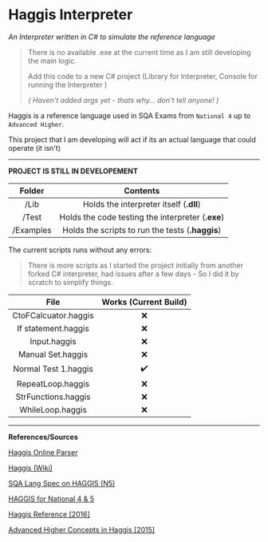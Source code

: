# Haggis Interpreter
 *An Interpreter written in C# to simulate the reference language*



> There is no available .exe at the current time as I am still developing the main logic.
>
> Add this code to a new C# project (Library for Interpreter, Console for running the Interpreter )
>
> *( Haven't added args yet - thats why... don't tell anyone! )*



Haggis is a reference language used in SQA Exams from `National 4` up to `Advanced Higher`.

This project that I am developing will act if its an actual language that could operate (it isn't)	

------

**PROJECT IS STILL IN DEVELOPEMENT**

|  Folder   |                     Contents                      |
| :-------: | :-----------------------------------------------: |
|   /Lib    |      Holds the interpreter itself (**.dll**)      |
|   /Test   | Holds the code testing the interpreter (**.exe**) |
| /Examples | Holds the scripts to run the tests (**.haggis**)  |



The current scripts runs without any errors:

> There is more scripts as I started the project initially from another forked C# interpreter, had issues after a few days - So I did it by scratch to simplify things.



|         File         | Works (Current Build) |
| :------------------: | :-------------------: |
| CtoFCalcuator.haggis |           ❌           |
| If statement.haggis  |           ❌           |
|     Input.haggis     |           ❌           |
|  Manual Set.haggis   |           ❌           |
| Normal Test 1.haggis |           ✔️           |
|  RepeatLoop.haggis   |           ❌           |
| StrFunctions.haggis  |           ❌           |
|   WhileLoop.haggis   |           ❌           |

------

**References/Sources**

[Haggis Online Parser](https://haggis4sqa.appspot.com)

[Haggis (Wiki)](https://en.wikipedia.org/wiki/Haggis_(programming_language))

[SQA Lang Spec on HAGGIS (N5)](http://www.cathkin.s-lanark.sch.uk/faculties/technologies/computing/n3-5/downloads/Haggis%20Pseudocode.pdf)

[HAGGIS for National 4 & 5](http://www.bannermanhigh.glasgow.sch.uk/Websites/SchSecBannerman/UserFiles/file/Departments/Computing/Haggis%20Pseudo%20Code.pdf)

[Haggis Reference [2016]](https://www.sqa.org.uk/sqa/files_ccc/Reference-language-for-Computing-Science-Sep2016.pdf)

[Advanced Higher Concepts in Haggis [2015]](http://www.macs.hw.ac.uk/~greg/Teaching%20Programming/AH%20A%20and%20DS.pdf)